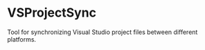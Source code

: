 VSProjectSync
=============

Tool for synchronizing Visual Studio project files between different platforms. 
